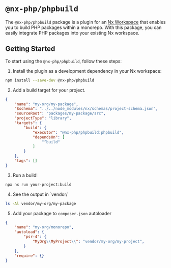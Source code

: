 # `@nx-php/phpbuild`

The `@nx-php/phpbuild` package is a plugin for an [Nx Workspace](https://nx.dev/) that enables you to build PHP packages within a monorepo. With this package, you can easily integrate PHP packages into your existing Nx workspace.

## Getting Started

To start using the `@nx-php/phpbuild`, follow these steps:

1. Install the plugin as a development dependency in your Nx workspace:

```bash
npm install --save-dev @nx-php/phpbuild
```

2. Add a build target for your project.

```json
{
    "name": "my-org/my-package",
    "$schema": "../../node_modules/nx/schemas/project-schema.json",
    "sourceRoot": "packages/my-package/src",
    "projectType": "library",
    "targets": {
        "build": {
            "executor": "@nx-php/phpbuild:phpbuild",
            "dependsOn": [
                "^build"
            ]
        }
    },
    "tags": []
}

```

3. Run a build! 

```bash
npx nx run your-project:build
```

4. See the output in `vendor/

```bash
ls -Al vendor/my-org/my-package
```

5. Add your package to `composer.json` autoloader

```json
{
    "name": "my-org/monorepo",
    "autoload": {
        "psr-4": {
            "MyOrg\\MyProject\\": "vendor/my-org/my-project",
        }
    },
    "require": {}
}
```
